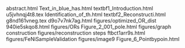 abstract.html
Text_in_blue_has.html
textbf1_Introduction.html
u5jvhnqj4t8.tex
Identification_of_th.html
textbf2_Reconstructi.html
g8nd161vneg.tex
d9o7v7nk7ag.html
figures/optimized_OR_dist
940ie5skqo8.html
figures/ORs
Figure_2_001_pole.html
figures/graph construction
figures/reconstruction steps
ftbct1arr9s.html
figures/FeNiSampleValidation
figures/image9
Figure_6_Pointbypoin.html